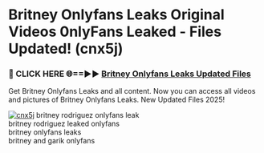 # Britney Onlyfans Leaks Original Videos 0nlyFans Leaked - Files Updated! (cnx5j)

<h3>🔴 CLICK HERE 🌐==►► <a href="https://tinyurl.com/ms9xzufz" rel="nofollow">Britney Onlyfans Leaks Updated Files</a></h3>

Get Britney Onlyfans Leaks and all content. Now you can access all videos and pictures of Britney Onlyfans Leaks. New Updated Files 2025!

[![cnx5j](https://i.imgur.com/ppqm5kG.gif)](https://tinyurl.com/ms9xzufz)
britney rodriguez onlyfans leak<br>
britney rodriguez leaked onlyfans<br>
britney onlyfans leaks<br>
britney and garik onlyfans